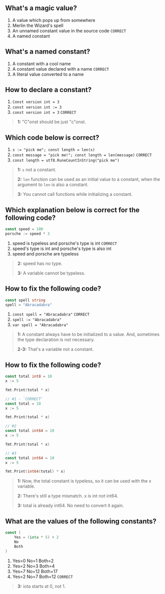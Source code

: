 ## What's a magic value?
1. A value which pops up from somewhere
2. Merlin the Wizard's spell
3. An unnamed constant value in the source code `CORRECT`
4. A named constant


## What's a named constant?
1. A constant with a cool name
2. A constant value declared with a name `CORRECT`
3. A literal value converted to a name


## How to declare a constant?
1. `Const version int = 3`
2. `const version int := 3`
2. `const version int = 3` `CORRECT`

> **1:** "C"onst should be just "c"onst.
>


## Which code below is correct?
1. `s := "pick me"; const length = len(s)`
2. `const message = "pick me!"; const length = len(message)` `CORRECT` 
3. `const length = utf8.RuneCountInString("pick me")`

> **1:** `s` not a constant.
>
> **2:** `len` function can be used as an initial value to a constant, when the argument to `len` is also a constant.
>
> **3:** You cannot call functions while initializing a constant.
>


## Which explanation below is correct for the following code?
```go
const speed = 100
porsche := speed * 3
```
1. speed is typeless and porsche's type is int `CORRECT`
2. speed's type is int and porsche's type is also int
3. speed and porsche are typeless

> **2:** speed has no type.
>
> **3:** A variable cannot be typeless.
>


## How to fix the following code?
```go
const spell string
spell = "Abracadabra"
```
1. `const spell = "Abracadabra"` `CORRECT`
2. `spell := "Abracadabra"`
3. `var spell = "Abracadabra"`

> **1:** A constant always have to be initialized to a value. And, sometimes the type declaration is not necessary.
>
> **2-3:** That's a variable not a constant.
>


## How to fix the following code?
```go
const total int8 = 10
x := 5

fmt.Print(total * x)
```

```go
// #1 - `CORRECT`
const total = 10
x := 5

fmt.Print(total * x)

// #2
const total int64 = 10
x := 5

fmt.Print(total * x)

// #3
const total int64 = 10
x := 5

fmt.Print(int64(total) * x)
```

> **1:** Now, the total constant is typeless, so it can be used with the x variable.
>
> **2:** There's still a type mismatch. x is int not int64.
>
> **3:** total is already int64. No need to convert it again.
>


## What are the values of the following constants?
```go
const (
    Yes = (iota * 5) + 2
    No
    Both
)
```
1. Yes=0 No=1 Both=2
2. Yes=2 No=3 Both=4
3. Yes=7 No=12 Both=17
4. Yes=2 No=7 Both=12 `CORRECT`

> **3:** iota starts at 0, not 1.
>
